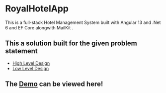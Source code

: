 # RoyalHotelApp
This is a full-stack Hotel Management System built with Angular 13 and .Net 6 and EF Core alongwith MailKit .

## This a solution built for the given problem statement
*  [High Level Design]("Online-Hotel-Management-System-HLD.docx")
*  [Low Level Design](".\Hotel-management-system-LLD-group-4.pdf")

## The [Demo](https://youtu.be/YwoULX8NCw8) can be viewed here!
